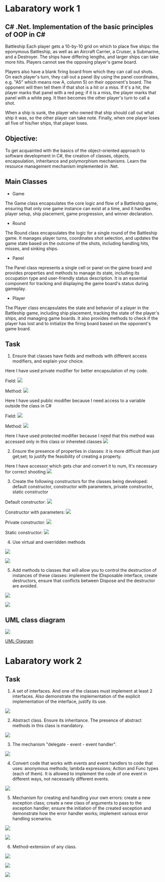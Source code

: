 # Labaratory work 1

## C# .Net. Implementation of the basic principles of OOP in C#

Battleship
Each player gets a 10-by-10 grid on which to place five ships: the eponymous Battleship, as well as an Aircraft Carrier, a Cruiser, a Submarine, and a Destroyer. The ships have differing lengths, and larger ships can take more hits. Players cannot see the opposing player's game board.

Players also have a blank firing board from which they can call out shots. On each player's turn, they call out a panel (by using the panel coordinates, e.g. "A5" which means row A, column 5) on their opponent's board. The opponent will then tell them if that shot is a hit or a miss. If it's a hit, the player marks that panel with a red peg; if it is a miss, the player marks that panel with a white peg. It then becomes the other player's turn to call a shot.

When a ship is sunk, the player who owned that ship should call out what ship it was, so the other player can take note. Finally, when one player loses all five of his/her ships, that player loses.

## Objective:

To get acquainted with the basics of the object-oriented approach to software development in C#, the creation of classes, objects, encapsulation, inheritance and polymorphism mechanisms. Learn the resource management mechanism implemented in .Net.

## Main Classes

* Game 

The Game class encapsulates the core logic and flow of a Battleship game, ensuring that only one game instance can exist at a time, and it handles player setup, ship placement, game progression, and winner declaration.

* Round 

The Round class encapsulates the logic for a single round of the Battleship game. It manages player turns, coordinates shot selection, and updates the game state based on the outcome of the shots, including handling hits, misses, and sinking ships.

* Panel

The Panel class represents a single cell or panel on the game board and provides properties and methods to manage its state, including its occupation type and user-friendly status description. It is an essential component for tracking and displaying the game board's status during gameplay.

* Player

The Player class encapsulates the state and behavior of a player in the Battleship game, including ship placement, tracking the state of the player's ships, and managing game boards. It also provides methods to check if the player has lost and to initialize the firing board based on the opponent's game board.

## Task 

1. Ensure that classes have fields and methods with different access modifiers, and explain your choice.

Here I have used private modifier for better encapsulation of my code.

Field:
![](./Images/lab1/1-private.jpg)

Method:
![](./Images/lab1/1-private-method.jpg)

Here I have used public modifier because I need access to a variable outside the class in C#

Field:
![](./Images/lab1/1-public.jpg)

Method:
![](./Images/lab1/1-public-method.jpg)

Here I have used protected modifier because I need that this method was accessed only in this class or inhereted classes
![](./Images/lab1/1-protected-method.jpg)

2. Ensure the presence of properties in classes: it is more difficult than just get;set; to justify the feasibility of creating a property.

Here I have accessor which gets char and convert it to num, It's necessary for correct shooting
![](./Images/lab1/2-get-set.jpg)

3. Create the following constructors for the classes being developed: default constructor, constructor with parameters, private constructor, static constructor

Default constructor:
![](./Images/lab1/3-defaultConstructor.jpg)

Constructor with parameters:
![](./Images/lab1/3-constructorWithParameters.jpg)

Private constructor:
![](./Images/lab1/3-privateConstructor.jpg)

Static constructor:
![](./Images/lab1/3-staticConstructor.jpg)

4. Use virtual and overridden methods

![](./Images/lab1/4-override.jpg)

![](./Images/lab1/4-vitrueal.jpg)

5. Add methods to classes that will allow you to control the destruction of instances of these classes: implement the IDisposable interface, create destructors, ensure that conflicts between Dispose and the destructor are avoided.

![](./Images/lab1/5-Destructor.jpg)

![](./Images/lab1/5-IDisposable.jpg)

## UML class diagram

![](./Images/lab1/UML-diagram.jpg)

[UML-Diagram](UML-class-diagram.vpp)

# Labaratory work 2

## Task 

1. A set of interfaces. And one of the classes must implement at least 2 interfaces. Also demonstrate the implementation of the explicit implementation of the interface, justify its use.

![](./Images/lab2/1-interfaces.jpg)

2. Abstract class. Ensure its inheritance. The presence of abstract methods in this class is mandatory.

![](./Images/lab2/2-abstract_class.jpg)

3. The mechanism "delegate - event - event handler".

![](./Images/lab2/3-events_delegates.jpg)

4. Convert code that works with events and event handlers to code that uses: anonymous methods; lambda expressions; Action and Func types (each of them). It is allowed to implement the code of one event in different ways, not necessarily different events.

![](./Images/lab2/4.jpg)

5. Mechanism for creating and handling your own errors: create a new exception class; create a new class of arguments to pass to the exception handler;
ensure the initiation of the created exception and demonstrate how the error handler works;
implement various error handling scenarios.

![](./Images/lab2/5-error_handler.jpg)

![](./Images/lab2/5-exception_class.jpg)

6. Method-extension of any class.

![](./Images/lab2/6-at.jpg)

![](./Images/lab2/6-find_neighbor.jpg)

![](./Images/lab2/6-range.jpg)
